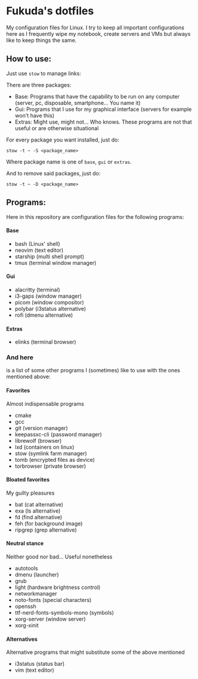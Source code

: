 # Fukuda's dotfiles

My configuration files for Linux. I try to keep all important configurations here as I frequently wipe my notebook, create servers and VMs but always like to keep things the same.

## How to use:

Just use `stow` to manage links:

There are three packages:
* Base: Programs that have the capability to be run on any computer (server, pc, disposable, smartphone... You name it)
* Gui: Programs that I use for my graphical interface (servers for example won't have this)
* Extras: Might use, might not... Who knows. These programs are not that useful or are otherwise situational

For every package you want installed, just do:

```
stow -t ~ -S <package_name>
```

Where package name is one of `base`, `gui` or `extras`.

And to remove said packages, just do:

```
stow -t ~ -D <package_name>
```

## Programs:

Here in this repository are configuration files for the following programs:

#### Base

* bash (Linux' shell)
* neovim (text editor)
* starship (multi shell prompt)
* tmux (terminal window manager)

#### Gui

* alacritty (terminal)
* i3-gaps (window manager)
* picom (window compositor)
* polybar (i3status alternative)
* rofi (dmenu alternative)

#### Extras

* elinks (terminal browser)

### And here
is a list of some other programs I (sometimes) like to use with the ones mentioned above:

#### Favorites
Almost indispensable programs

* cmake
* gcc
* git (version manager)
* keepassxc-cli (password manager)
* librewolf (browser)
* lxd (containers on linux)
* stow (symlink farm manager)
* tomb (encrypted files as device)
* torbrowser (private browser)

#### Bloated favorites
My guilty pleasures

* bat (cat alternative)
* exa (ls alternative)
* fd (find alternative)
* feh (for background image)
* ripgrep (grep alternative)

#### Neutral stance
Neither good nor bad... Useful nonetheless

* autotools
* dmenu (launcher)
* grub
* light (hardware brightness control)
* networkmanager
* noto-fonts (special characters)
* openssh
* ttf-nerd-fonts-symbols-mono (symbols)
* xorg-server (window server)
* xorg-xinit

#### Alternatives
Alternative programs that might substitute some of the above mentioned

* i3status (status bar)
* vim (text editor)

